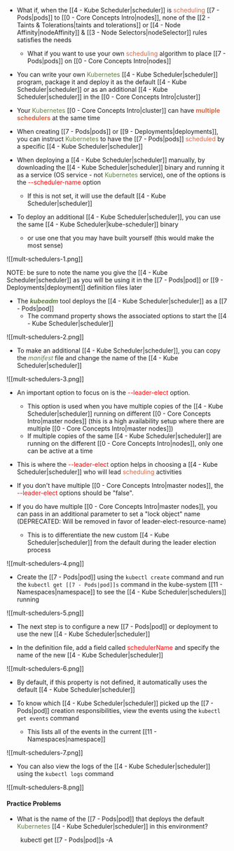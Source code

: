 - What if, when the [[4 - Kube Scheduler|scheduler]] is <span style="color:#d46644">scheduling</span> [[7 - Pods|pods]] to [[0 - Core Concepts Intro|nodes]], none of the [[2 - Taints & Tolerations|taints and tolerations]] or [[4 - Node Affinity|nodeAffinity]] & [[3 - Node Selectors|nodeSelector]] rules satisfies the needs
	- What if you want to use your own <span style="color:#d46644">scheduling</span> algorithm to place [[7 - Pods|pods]] on [[0 - Core Concepts Intro|nodes]]

- You can write your own <span style="color:#5c7e3e">Kubernetes</span> [[4 - Kube Scheduler|scheduler]] program, package it and deploy it as the default [[4 - Kube Scheduler|scheduler]] or as an additional [[4 - Kube Scheduler|scheduler]] in the [[0 - Core Concepts Intro|cluster]]

- Your <span style="color:#5c7e3e">Kubernetes</span> [[0 - Core Concepts Intro|cluster]] can have <b><span style="color:#d46644">multiple schedulers</span></b> at the same time

- When creating [[7 - Pods|pods]] or [[9 - Deployments|deployments]], you can instruct <span style="color:#5c7e3e">Kubernetes</span> to have the [[7 - Pods|pods]] <span style="color:#d46644">scheduled</span> by a specific [[4 - Kube Scheduler|scheduler]]

- When deploying a [[4 - Kube Scheduler|scheduler]] manually, by downloading the [[4 - Kube Scheduler|scheduler]] binary and running it as a service (OS service - not <span style="color:#5c7e3e">Kubernetes</span> service), one of the options is the <span style="color:red">--scheduler-name</span> option
	- If this is not set, it will use the default [[4 - Kube Scheduler|scheduler]]

- To deploy an additional [[4 - Kube Scheduler|scheduler]], you can use the same [[4 - Kube Scheduler|kube-scheduler]] binary
	- or use one that you may have built yourself (this would make the most sense)

![[mult-schedulers-1.png]]

NOTE: be sure to note the name you give the [[4 - Kube Scheduler|scheduler]] as you will be using it in the [[7 - Pods|pod]] or [[9 - Deployments|deployment]] definition files later

- The <b><i><span style="color:#5c7e3e">kubeadm</span></i></b> tool deploys the [[4 - Kube Scheduler|scheduler]] as a [[7 - Pods|pod]]
	- The command property shows the associated options to start the [[4 - Kube Scheduler|scheduler]]

![[mult-schedulers-2.png]]

* To make an additional [[4 - Kube Scheduler|scheduler]], you can copy the <i><span style="color:#5c7e3e">manifest</span></i> file and change the name of the [[4 - Kube Scheduler|scheduler]]

![[mult-schedulers-3.png]]

- An important option to focus on is the <span style="color:red">--leader-elect</span> option.
	- This option is used when you have multiple copies of the [[4 - Kube Scheduler|scheduler]] running on different [[0 - Core Concepts Intro|master nodes]] (this is a high availability setup where there are multiple [[0 - Core Concepts Intro|master nodes]])
	- If multiple copies of the same [[4 - Kube Scheduler|scheduler]] are running on the different [[0 - Core Concepts Intro|nodes]], only one can be active at a time

- This is where the <span style="color:red">--leader-elect</span> option helps in choosing a [[4 - Kube Scheduler|scheduler]] who will lead <span style="color:#d46644">scheduling</span> activities

- If you don't have multiple [[0 - Core Concepts Intro|master nodes]], the <span style="color:red">--leader-elect</span> options should be "false".

- If you do have multiple [[0 - Core Concepts Intro|master nodes]], you can pass in an additional parameter to set a "lock object" name (DEPRECATED: Will be removed in favor of leader-elect-resource-name)
	- This is to differentiate the new custom [[4 - Kube Scheduler|scheduler]] from the default during the leader election process

![[mult-schedulers-4.png]]

- Create the [[7 - Pods|pod]] using the `kubectl create` command and run the `kubectl get [[7 - Pods|pod]]s` command in the kube-system [[11 - Namespaces|namespace]] to see the [[4 - Kube Scheduler|schedulers]] running

![[mult-schedulers-5.png]]

- The next step is to configure a new [[7 - Pods|pod]] or deployment to use the new [[4 - Kube Scheduler|scheduler]]

- In the definition file, add a field called <span style="color:red">schedulerName</span> and specify the name of the new [[4 - Kube Scheduler|scheduler]]

![[mult-schedulers-6.png]]

- By default, if this property is not defined, it automatically uses the default [[4 - Kube Scheduler|scheduler]]

- To know which [[4 - Kube Scheduler|scheduler]] picked up the [[7 - Pods|pod]] creation responsibilities, view the events using the `kubectl get events` command
	- This lists all of the events in the current [[11 - Namespaces|namespace]]

![[mult-schedulers-7.png]]

- You can also view the logs of the [[4 - Kube Scheduler|scheduler]] using the `kubectl logs` command

![[mult-schedulers-8.png]]

#### Practice Problems

- What is the name of the [[7 - Pods|pod]] that deploys the default <span style="color:#5c7e3e">Kubernetes</span> [[4 - Kube Scheduler|scheduler]] in this environment?

        kubectl get [[7 - Pods|pod]]s -A
